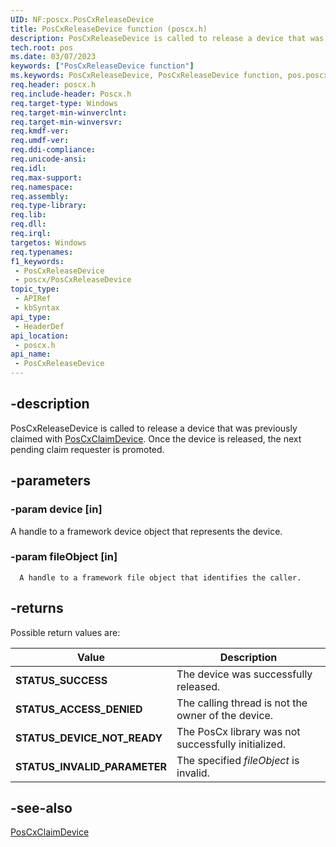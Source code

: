 ```yaml
---
UID: NF:poscx.PosCxReleaseDevice
title: PosCxReleaseDevice function (poscx.h)
description: PosCxReleaseDevice is called to release a device that was previously claimed with PosCxClaimDevice. Once the device is released, the next pending claim requester is promoted.
tech.root: pos
ms.date: 03/07/2023
keywords: ["PosCxReleaseDevice function"]
ms.keywords: PosCxReleaseDevice, PosCxReleaseDevice function, pos.poscxreleasedevice, poscx/PosCxReleaseDevice
req.header: poscx.h
req.include-header: Poscx.h
req.target-type: Windows
req.target-min-winverclnt: 
req.target-min-winversvr: 
req.kmdf-ver: 
req.umdf-ver: 
req.ddi-compliance: 
req.unicode-ansi: 
req.idl: 
req.max-support: 
req.namespace: 
req.assembly: 
req.type-library: 
req.lib: 
req.dll: 
req.irql: 
targetos: Windows
req.typenames: 
f1_keywords:
 - PosCxReleaseDevice
 - poscx/PosCxReleaseDevice
topic_type:
 - APIRef
 - kbSyntax
api_type:
 - HeaderDef
api_location:
 - poscx.h
api_name:
 - PosCxReleaseDevice
---
```


## -description

PosCxReleaseDevice is called to release a device that was previously claimed with [PosCxClaimDevice](./nf-poscx-poscxclaimdevice.md). Once the device is released, the next pending claim requester is promoted.

## -parameters

### -param device [in]

A handle to a framework device object that represents the device.

### -param fileObject [in]

      A handle to a framework file object that identifies the caller.

## -returns

Possible return values are:

| Value | Description |
|---|---|
| **STATUS_SUCCESS** | The device was successfully released. |
| **STATUS_ACCESS_DENIED** | The calling thread is not the owner of the device. |
| **STATUS_DEVICE_NOT_READY** | The PosCx library was not successfully initialized. |
| **STATUS_INVALID_PARAMETER** | The specified *fileObject* is invalid. |

## -see-also

[PosCxClaimDevice](./nf-poscx-poscxclaimdevice.md)
